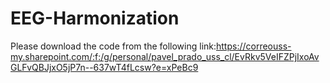 # EEG-Harmonization
Please download the code from the following link:https://correouss-my.sharepoint.com/:f:/g/personal/pavel_prado_uss_cl/EvRkv5VeIFZPjIxoAvGLFvQBJjxO5jP7n--637wT4fLcsw?e=xPeBc9
